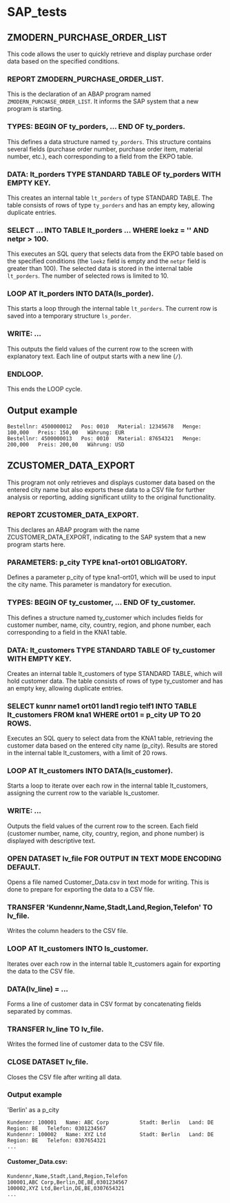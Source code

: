 # SAP_tests

## ZMODERN_PURCHASE_ORDER_LIST
This code allows the user to quickly retrieve and display purchase order data based on the specified conditions.

### REPORT ZMODERN_PURCHASE_ORDER_LIST.
This is the declaration of an ABAP program named `ZMODERN_PURCHASE_ORDER_LIST`. It informs the SAP system that a new program is starting.

### TYPES: BEGIN OF ty_porders, ... END OF ty_porders.
This defines a data structure named `ty_porders`. This structure contains several fields (purchase order number, purchase order item, material number, etc.), each corresponding to a field from the EKPO table.

### DATA: lt_porders TYPE STANDARD TABLE OF ty_porders WITH EMPTY KEY.
This creates an internal table `lt_porders` of type STANDARD TABLE. The table consists of rows of type `ty_porders` and has an empty key, allowing duplicate entries.

### SELECT ... INTO TABLE lt_porders ... WHERE loekz = '' AND netpr > 100.
This executes an SQL query that selects data from the EKPO table based on the specified conditions (the `loekz` field is empty and the `netpr` field is greater than 100). The selected data is stored in the internal table `lt_porders`. The number of selected rows is limited to 10.

### LOOP AT lt_porders INTO DATA(ls_porder).
This starts a loop through the internal table `lt_porders`. The current row is saved into a temporary structure `ls_porder`.

### WRITE: ...
This outputs the field values of the current row to the screen with explanatory text. Each line of output starts with a new line (`/`).

### ENDLOOP.
This ends the LOOP cycle.

## Output example
```abap
Bestellnr: 4500000012   Pos: 0010   Material: 12345678   Menge: 100,000   Preis: 150,00   Währung: EUR
Bestellnr: 4500000013   Pos: 0010   Material: 87654321   Menge: 200,000   Preis: 200,00   Währung: USD
```

## ZCUSTOMER_DATA_EXPORT
This program not only retrieves and displays customer data based on the entered city name but also exports these data to a CSV file for further analysis or reporting, adding significant utility to the original functionality.

### REPORT ZCUSTOMER_DATA_EXPORT.

This declares an ABAP program with the name ZCUSTOMER_DATA_EXPORT, indicating to the SAP system that a new program starts here.
### PARAMETERS: p_city TYPE kna1-ort01 OBLIGATORY.

Defines a parameter p_city of type kna1-ort01, which will be used to input the city name. This parameter is mandatory for execution.
### TYPES: BEGIN OF ty_customer, ... END OF ty_customer.

This defines a structure named ty_customer which includes fields for customer number, name, city, country, region, and phone number, each corresponding to a field in the KNA1 table.
### DATA: lt_customers TYPE STANDARD TABLE OF ty_customer WITH EMPTY KEY.

Creates an internal table lt_customers of type STANDARD TABLE, which will hold customer data. The table consists of rows of type ty_customer and has an empty key, allowing duplicate entries.
### SELECT kunnr name1 ort01 land1 regio telf1 INTO TABLE lt_customers FROM kna1 WHERE ort01 = p_city UP TO 20 ROWS.

Executes an SQL query to select data from the KNA1 table, retrieving the customer data based on the entered city name (p_city). Results are stored in the internal table lt_customers, with a limit of 20 rows.
### LOOP AT lt_customers INTO DATA(ls_customer).

Starts a loop to iterate over each row in the internal table lt_customers, assigning the current row to the variable ls_customer.
### WRITE: ...

Outputs the field values of the current row to the screen. Each field (customer number, name, city, country, region, and phone number) is displayed with descriptive text.
### OPEN DATASET lv_file FOR OUTPUT IN TEXT MODE ENCODING DEFAULT.

Opens a file named Customer_Data.csv in text mode for writing. This is done to prepare for exporting the data to a CSV file.
### TRANSFER 'Kundennr,Name,Stadt,Land,Region,Telefon' TO lv_file.

Writes the column headers to the CSV file.
### LOOP AT lt_customers INTO ls_customer.

Iterates over each row in the internal table lt_customers again for exporting the data to the CSV file.
### DATA(lv_line) = ...

Forms a line of customer data in CSV format by concatenating fields separated by commas.
### TRANSFER lv_line TO lv_file.

Writes the formed line of customer data to the CSV file.
### CLOSE DATASET lv_file.

Closes the CSV file after writing all data.

### Output example
'Berlin' as a p_city
```abap
Kundennr: 100001   Name: ABC Corp          Stadt: Berlin   Land: DE   Region: BE   Telefon: 0301234567
Kundennr: 100002   Name: XYZ Ltd           Stadt: Berlin   Land: DE   Region: BE   Telefon: 0307654321
...
```
#### Customer_Data.csv:
```abap
Kundennr,Name,Stadt,Land,Region,Telefon
100001,ABC Corp,Berlin,DE,BE,0301234567
100002,XYZ Ltd,Berlin,DE,BE,0307654321
...
```
